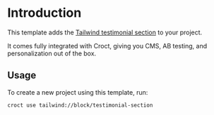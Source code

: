 # Introduction

This template adds the [Tailwind testimonial section](https://tailwindcss.com/plus/ui-blocks/marketing/sections/testimonials?utm_source=croct)
to your project.

It comes fully integrated with Croct, giving you CMS, AB testing, and personalization out of the box.

## Usage

To create a new project using this template, run:

```croct-cmd
croct use tailwind://block/testimonial-section
```
